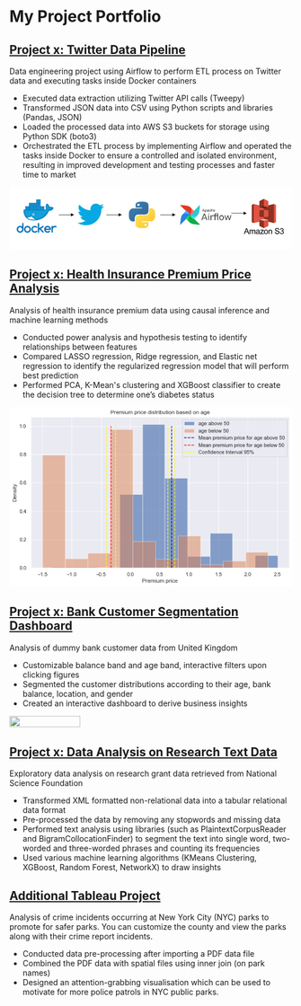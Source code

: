 # My Project Portfolio

## [Project x: Twitter Data Pipeline](https://choijin.github.io/Twitter_Data_Pipeline_ETL/) 

Data engineering project using Airflow to perform ETL process on Twitter data and executing tasks inside Docker containers
* Executed data extraction utilizing Twitter API calls (Tweepy)
* Transformed JSON data into CSV using Python scripts and libraries (Pandas, JSON)
* Loaded the processed data into AWS S3 buckets for storage using Python SDK (boto3)
* Orchestrated the ETL process by implementing Airflow and operated the tasks inside Docker to ensure a controlled and isolated environment, resulting in improved development and testing processes and faster time to market

![](/images/pipeline_img_new.png)

## [Project x: Health Insurance Premium Price Analysis](https://choijin.github.io/Health_Insurance_Analysis/) 

Analysis of health insurance premium data using causal inference and machine learning methods
* Conducted power analysis and hypothesis testing to identify relationships between features
* Compared LASSO regression, Ridge regression, and Elastic net regression to identify the regularized regression model that will perform best prediction
* Performed PCA, K-Mean's clustering and XGBoost classifier to create the decision tree to determine one’s diabetes status

![](/images/age_distribution.png)

## [Project x: Bank Customer Segmentation Dashboard](https://choijin.github.io/Bank_Customer_Dashboard/) 

Analysis of dummy bank customer data from United Kingdom
* Customizable balance band and age band, interactive filters upon clicking figures
* Segmented the customer distributions according to their age, bank balance, location, and gender
* Created an interactive dashboard to derive business insights

<img src="[https://i.imgur.com/ZWnhY9T.png](https://github.com/choijin/Portfolio/blob/main/images/bank_dashboard.png)" width=50% height=50%>

## [Project x: Data Analysis on Research Text Data](https://choijin.github.io/Data_Analysis_Research/)  

Exploratory data analysis on research grant data retrieved from National Science Foundation 
* Transformed XML formatted non-relational data into a tabular relational data format
* Pre-processed the data by removing any stopwords and missing data
* Performed text analysis using libraries (such as PlaintextCorpusReader and BigramCollocationFinder) to segment the text into single word, two-worded and three-worded phrases and counting its frequencies
* Used various machine learning algorithms (KMeans Clustering, XGBoost, Random Forest, NetworkX) to draw insights

## [Additional Tableau Project](https://public.tableau.com/app/profile/jin.choi8484/viz/NYCParkCrime_16744573706270/NYCRates) 

Analysis of crime incidents occurring at New York City (NYC) parks to promote for safer parks. You can customize the county and view the parks along with their crime report incidents.

* Conducted data pre-processing after importing a PDF data file
* Combined the PDF data with spatial files using inner join (on park names)
* Designed an attention-grabbing visualisation which can be used to motivate for more police patrols in NYC public parks.
